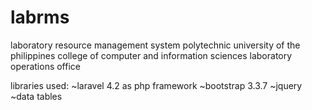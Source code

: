 # labrms
laboratory resource management system
polytechnic university of the philippines
college of computer and information sciences
laboratory operations office

libraries used:
~laravel 4.2 as php framework
~bootstrap 3.3.7
~jquery
~data tables
